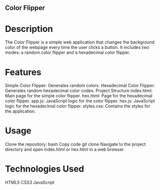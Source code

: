 ## Color Flipper

# Description
The Color Flipper is a simple web application that changes the background color of the webpage every time the user clicks a button. It includes two modes: a random color flipper and a hexadecimal color flipper.

# Features

Simple Color Flipper: Generates random colors.
Hexadecimal Color Flipper: Generates random hexadecimal color codes.
Project Structure
index.html: Main page for the simple color flipper.
hex.html: Page for the hexadecimal color flipper.
app.js: JavaScript logic for the color flipper.
hex.js: JavaScript logic for the hexadecimal color flipper.
styles.css: Contains the styles for the application.

# Usage

Clone the repository:
bash
Copy code
git clone <repository-url>
Navigate to the project directory and open index.html or hex.html in a web browser.

# Technologies Used

HTML5
CSS3
JavaScript
